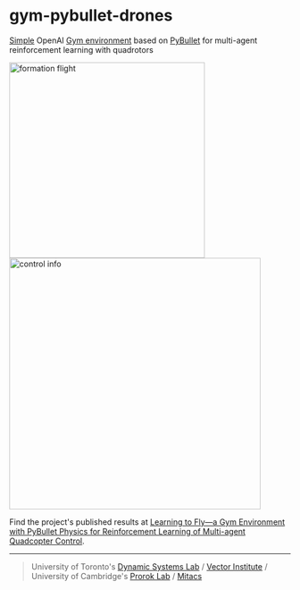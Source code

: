 # gym-pybullet-drones

[Simple](https://en.wikipedia.org/wiki/KISS_principle) OpenAI [Gym environment](https://gym.openai.com/envs/#classic_control) based on [PyBullet](https://github.com/bulletphysics/bullet3) for multi-agent reinforcement learning with quadrotors 

<img src="https://github.com/utiasDSL/gym-pybullet-drones/blob/master/files/readme_images/helix.gif?raw=true" alt="formation flight" width="350"> <img src="https://github.com/utiasDSL/gym-pybullet-drones/blob/master/files/readme_images/helix.png?raw=true" alt="control info" width="450">

Find the project's published results at [Learning to Fly—a Gym Environment with PyBullet Physics for Reinforcement Learning of Multi-agent Quadcopter Control](https://ieeexplore.ieee.org/abstract/document/9635857).

-----
> University of Toronto's [Dynamic Systems Lab](https://github.com/utiasDSL) / [Vector Institute](https://github.com/VectorInstitute) / University of Cambridge's [Prorok Lab](https://github.com/proroklab) / [Mitacs](https://www.mitacs.ca/en/projects/multi-agent-reinforcement-learning-decentralized-uavugv-cooperative-exploration)
